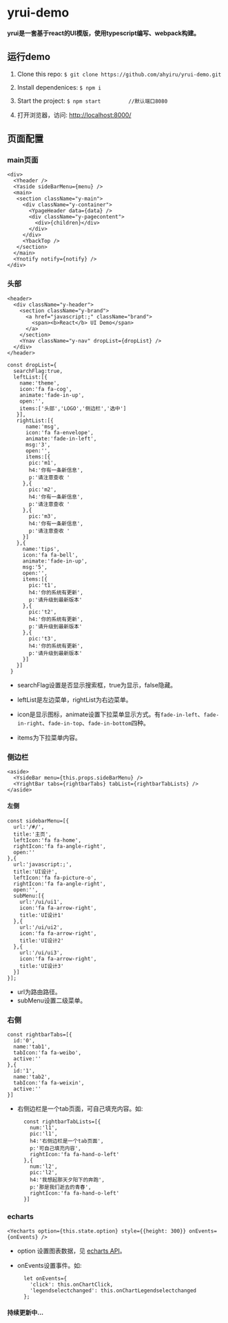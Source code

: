 # yrui-demo

#### yrui是一套基于react的UI模版，使用typescript编写、webpack构建。

## 运行demo

1. Clone this repo:
`
$ git clone https://github.com/ahyiru/yrui-demo.git
`

2. Install dependenices:
`
$ npm i
`

3. Start the project:
`
$ npm start 		//默认端口8080
`

4. 打开浏览器，访问: [http://localhost:8000/](http://localhost:8000/)


## 页面配置

### main页面

	<div>
   	  <Yheader />
   	  <Yaside sideBarMenu={menu} />
  	  <main>
       <section className="y-main">
         <div className="y-container">
           <YpageHeader data={data} />
           <div className="y-pagecontent">
             <div>{children}</div>
           </div>
         </div>  
         <YbackTop />
       </section>
 	  </main>
 	  <Ynotify notify={notify} />
    </div>

### 头部

	<header>
	  <div className="y-header">
	    <section className="y-brand">
	      <a href="javascript:;" className="brand"> 
	        <span><b>React</b> UI Demo</span>   
	      </a>
	    </section>
	    <Ynav className="y-nav" dropList={dropList} />
	  </div>
	</header>

    const dropList={
      searchFlag:true,
      leftList:[{
        name:'theme',
        icon:'fa fa-cog',
        animate:'fade-in-up',
        open:'',
        items:['头部','LOGO','侧边栏','选中']
	   }],
	   rightList:[{
		  name:'msg',
		  icon:'fa fa-envelope',
    	  animate:'fade-in-left',
  		  msg:'3',
		  open:'',
	 	  items:[{
	       pic:'m1',
	       h4:'你有一条新信息',
	       p:'请注意查收 '
	     },{
	       pic:'m2',
	       h4:'你有一条新信息',
	       p:'请注意查收 '
	     },{
	       pic:'m3',
	       h4:'你有一条新信息',
	       p:'请注意查收 '
	     }]
	   },{
	     name:'tips',
	     icon:'fa fa-bell',
	     animate:'fade-in-up',
	     msg:'5',
	     open:'',
	     items:[{
	       pic:'t1',
	       h4:'你的系统有更新',
	       p:'请升级到最新版本'
	     },{
	       pic:'t2',
	       h4:'你的系统有更新',
	       p:'请升级到最新版本'
	     },{
	       pic:'t3',
	       h4:'你的系统有更新',
	       p:'请升级到最新版本'
	     }]
	   }]
	 }


- searchFlag设置是否显示搜索框，true为显示，false隐藏。

- leftList是左边菜单，rightList为右边菜单。

- icon是显示图标，animate设置下拉菜单显示方式。有`fade-in-left`、`fade-in-right`、`fade-in-top`、`fade-in-bottom`四种。

- items为下拉菜单内容。


### 侧边栏

	<aside>
   	  <YsideBar menu={this.props.sideBarMenu} />
   	  <YrightBar tabs={rightbarTabs} tabList={rightbarTabLists} />
   	</aside>

#### 左侧

	const sidebarMenu=[{
	  url:'/#/',
	  title:'主页',
	  leftIcon:'fa fa-home',
	  rightIcon:'fa fa-angle-right',
	  open:''
	},{
	  url:'javascript:;',
	  title:'UI设计',
	  leftIcon:'fa fa-picture-o',
	  rightIcon:'fa fa-angle-right',
	  open:'',
	  subMenu:[{
	    url:'/ui/ui1',
	    icon:'fa fa-arrow-right',
	    title:'UI设计1'
	  },{
	    url:'/ui/ui2',
	    icon:'fa fa-arrow-right',
	    title:'UI设计2'
	  },{
	    url:'/ui/ui3',
	    icon:'fa fa-arrow-right',
	    title:'UI设计3'
	  }]
	}];
	
- url为路由路径。
- subMenu设置二级菜单。

### 右侧

	const rightbarTabs=[{
	  id:'0',
	  name:'tab1',
	  tabIcon:'fa fa-weibo',
	  active:''
	},{
	  id:'1',
	  name:'tab2',
	  tabIcon:'fa fa-weixin',
	  active:''
	}]
	
- 右侧边栏是一个tab页面，可自己填充内容。如:

		const rightbarTabLists=[{
		  num:'l1',
		  pic:'l1',
		  h4:'右侧边栏是一个tab页面',
		  p:'可自己填充内容',
		  rightIcon:'fa fa-hand-o-left'
		},{
		  num:'l2',
		  pic:'l2',
		  h4:'我想起那天夕阳下的奔跑',
		  p:'那是我们逝去的青春',
		  rightIcon:'fa fa-hand-o-left'
		}]
		
### echarts

`<Yecharts option={this.state.option} style={{height: 300}} onEvents={onEvents} />`

- option 设置图表数据，见 [echarts API](http://echarts.baidu.com/api.html#echarts)。
- onEvents设置事件。如:

		let onEvents={
	      'click': this.onChartClick,
	      'legendselectchanged': this.onChartLegendselectchanged
	    };



#### 持续更新中...